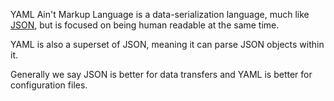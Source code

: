YAML Ain't Markup Language is a data-serialization language, much like [JSON](JavaScript%20Object%20Notation.md), but is focused on being human readable at the same time.

YAML is also a superset of JSON, meaning it can parse JSON objects within it.

Generally we say JSON is better for data transfers and YAML is better for configuration files.